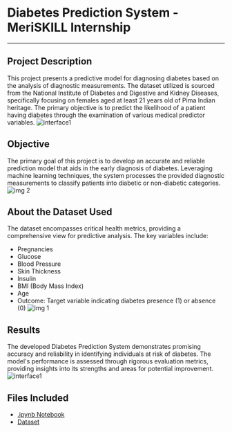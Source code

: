 # Diabetes Prediction System - MeriSKILL Internship
***
## Project Description
This project presents a predictive model for diagnosing diabetes based on the analysis of diagnostic measurements. The dataset utilized is sourced from the National Institute of Diabetes and Digestive and Kidney Diseases, specifically focusing on females aged at least 21 years old of Pima Indian heritage. The primary objective is to predict the likelihood of a patient having diabetes through the examination of various medical predictor variables.
![interface1](https://github.com/MayankTak03/ML-Project-Diabetes-Predication-system/assets/151378644/5a6bae1b-ff96-4f30-b5a5-b3aacf2316e7)

## Objective
The primary goal of this project is to develop an accurate and reliable prediction model that aids in the early diagnosis of diabetes. Leveraging machine learning techniques, the system processes the provided diagnostic measurements to classify patients into diabetic or non-diabetic categories.![img 2](https://github.com/MayankTak03/ML-Project-Diabetes-Predication-system/assets/151378644/676d8ac8-cb94-4142-bbab-3e8d5e7b9983)

## About the Dataset Used
The dataset encompasses critical health metrics, providing a comprehensive view for predictive analysis. The key variables include:
- Pregnancies
- Glucose
- Blood Pressure
- Skin Thickness
- Insulin
- BMI (Body Mass Index)
- Age
- Outcome: Target variable indicating diabetes presence (1) or absence (0)
![img 1](https://github.com/MayankTak03/ML-Project-Diabetes-Predication-system/assets/151378644/08e15958-8f15-46f5-8ce9-98c4bff4bdee)




## Results
The developed Diabetes Prediction System demonstrates promising accuracy and reliability in identifying individuals at risk of diabetes. The model's performance is assessed through rigorous evaluation metrics, providing insights into its strengths and areas for potential improvement.
![interface1](https://github.com/MayankTak03/ML-Project-Diabetes-Predication-system/assets/151378644/5a6bae1b-ff96-4f30-b5a5-b3aacf2316e7)

## Files Included
- [.ipynb Notebook](https://github.com/siham-bouguern/Diabetes-Prediction-System/blob/main/Diabetes%20Prediction%20System.ipynb)
- [Dataset](https://github.com/siham-bouguern/Diabetes-Prediction-System/blob/main/diabetes.csv)
